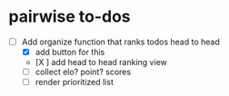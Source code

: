 # pairwise to-dos 

- [ ] Add organize function that ranks todos head to head 
    - [X] add button for this 
    - [X ] add head to head ranking view 
    - [ ] collect elo? point? scores 
    - [ ] render prioritized list 
